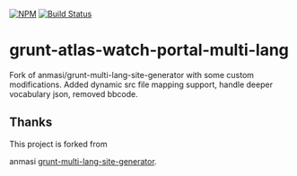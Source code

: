 [![NPM](https://nodei.co/npm/grunt-atlas-watch-multi-lang.png?compact=true)](https://www.npmjs.com/package/grunt-atlas-watch-multi-lang) [![Build Status](https://travis-ci.org/BBCVisualJournalism/grunt-multi-lang-site-generator.svg)](https://travis-ci.org/BBCVisualJournalism/grunt-multi-lang-site-generator)

# grunt-atlas-watch-portal-multi-lang

Fork of anmasi/grunt-multi-lang-site-generator with some custom modifications. 
Added dynamic src file mapping support, handle deeper vocabulary json, removed bbcode.

## Thanks

This project is forked from 


anmasi [grunt-multi-lang-site-generator](https://github.com/anmasi/grunt-multi-lang-site-generator).
